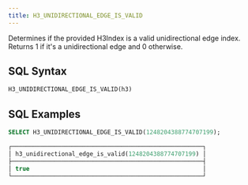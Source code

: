 ```yaml
---
title: H3_UNIDIRECTIONAL_EDGE_IS_VALID
---
```


Determines if the provided H3Index is a valid unidirectional edge index. Returns 1 if it's a unidirectional edge and 0 otherwise.

## SQL Syntax

```sql
H3_UNIDIRECTIONAL_EDGE_IS_VALID(h3)
```

## SQL Examples

```sql
SELECT H3_UNIDIRECTIONAL_EDGE_IS_VALID(1248204388774707199);

┌──────────────────────────────────────────────────────┐
│ h3_unidirectional_edge_is_valid(1248204388774707199) │
├──────────────────────────────────────────────────────┤
│ true                                                 │
└──────────────────────────────────────────────────────┘
```